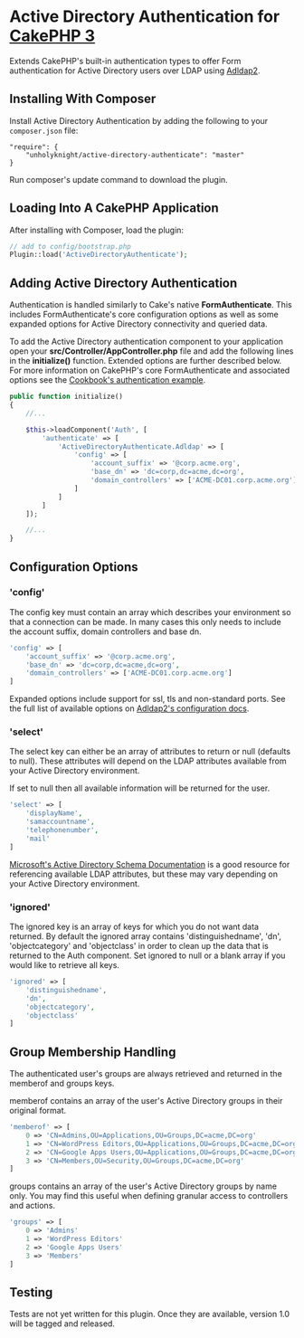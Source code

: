 # Active Directory Authentication for [CakePHP 3](https://cakephp.org/)

Extends CakePHP's built-in authentication types to offer Form authentication for Active Directory users over LDAP using [Adldap2](https://github.com/Adldap2/Adldap2/).

## Installing With Composer

Install Active Directory Authentication by adding the following to your `composer.json` file:

    "require": {
        "unholyknight/active-directory-authenticate": "master"
    }

Run composer's update command to download the plugin.

## Loading Into A CakePHP Application

After installing with Composer, load the plugin:

```php
// add to config/bootstrap.php
Plugin::load('ActiveDirectoryAuthenticate');
```

## Adding Active Directory Authentication

Authentication is handled similarly to Cake's native **FormAuthenticate**. This includes FormAuthenticate's core configuration options as well as some expanded options for Active Directory connectivity and queried data.

To add the Active Directory authentication component to your application open your **src/Controller/AppController.php** file and add the following lines in the **initialize()** function. Extended options are further described below. For more information on CakePHP's core FormAuthenticate and associated options see the [Cookbook's authentication example](http://book.cakephp.org/3.0/en/tutorials-and-examples/blog-auth-example/auth.html).

```php
public function initialize()
{
    //...

    $this->loadComponent('Auth', [
        'authenticate' => [
            'ActiveDirectoryAuthenticate.Adldap' => [
                'config' => [
                    'account_suffix' => '@corp.acme.org',
                    'base_dn' => 'dc=corp,dc=acme,dc=org',
                    'domain_controllers' => ['ACME-DC01.corp.acme.org']
                ]
            ]
        ]
    ]);

    //...
}
```

## Configuration Options

### 'config'

The config key must contain an array which describes your environment so that a connection can be made. In many cases this only needs to include the account suffix, domain controllers and base dn.

```php
'config' => [
    'account_suffix' => '@corp.acme.org',
    'base_dn' => 'dc=corp,dc=acme,dc=org',
    'domain_controllers' => ['ACME-DC01.corp.acme.org']
]
```

Expanded options include support for ssl, tls and non-standard ports. See the full list of available options on [Adldap2's configuration docs](https://github.com/Adldap2/Adldap2/blob/master/docs/configuration.md).

### 'select'

The select key can either be an array of attributes to return or null (defaults to null). These attributes will depend on the LDAP attributes available from your Active Directory environment.

If set to null then all available information will be returned for the user.

```php
'select' => [
    'displayName',
    'samaccountname',
    'telephonenumber',
    'mail'
]
```

[Microsoft's Active Directory Schema Documentation](https://msdn.microsoft.com/en-us/library/ms675090(v=vs.85).aspx) is a good resource for referencing available LDAP attributes, but these may vary depending on your Active Directory environment.

### 'ignored'

The ignored key is an array of keys for which you do not want data returned. By default the ignored array contains 'distinguishedname', 'dn', 'objectcategory' and 'objectclass' in order to clean up the data that is returned to the Auth component. Set ignored to null or a blank array if you would like to retrieve all keys.

```php
'ignored' => [
    'distinguishedname',
    'dn',
    'objectcategory',
    'objectclass'
]
```

## Group Membership Handling

The authenticated user's groups are always retrieved and returned in the memberof and groups keys.

memberof contains an array of the user's Active Directory groups in their original format.

```php
'memberof' => [
    0 => 'CN=Admins,OU=Applications,OU=Groups,DC=acme,DC=org'
    1 => 'CN=WordPress Editors,OU=Applications,OU=Groups,DC=acme,DC=org'
    2 => 'CN=Google Apps Users,OU=Applications,OU=Groups,DC=acme,DC=org'
    3 => 'CN=Members,OU=Security,OU=Groups,DC=acme,DC=org'
]
```

groups contains an array of the user's Active Directory groups by name only. You may find this useful when defining granular access to controllers and actions.

```php
'groups' => [
    0 => 'Admins'
    1 => 'WordPress Editors'
    2 => 'Google Apps Users'
    3 => 'Members'
]
```

## Testing

Tests are not yet written for this plugin. Once they are available, version 1.0 will be tagged and released.

